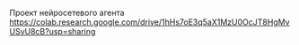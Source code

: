 Проект нейросетевого агента
https://colab.research.google.com/drive/1hHs7oE3q5aX1MzU0OcJT8HgMvUSvU8cB?usp=sharing
